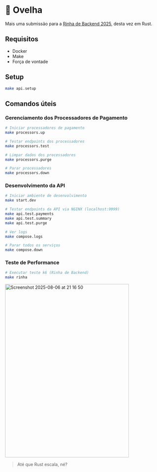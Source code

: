 # 🐑 Ovelha

Mais uma submissão para a [Rinha de Backend 2025](https://github.com/zanfranceschi/rinha-de-backend-2025), desta vez em Rust.

## Requisitos

- Docker
- Make
- Força de vontade

## Setup

```bash
make api.setup
```

## Comandos úteis

### Gerenciamento dos Processadores de Pagamento

```bash
# Iniciar processadores de pagamento
make processors.up

# Testar endpoints dos processadores
make processors.test

# Limpar dados dos processadores
make processors.purge

# Parar processadores
make processors.down
```

### Desenvolvimento da API

```bash
# Iniciar ambiente de desenvolvimento
make start.dev

# Testar endpoints da API via NGINX (localhost:9999)
make api.test.payments
make api.test.summary
make api.test.purge

# Ver logs
make compose.logs

# Parar todos os serviços
make compose.down
```

### Teste de Performance

```bash
# Executar teste k6 (Rinha de Backend)
make rinha
```

<img width="402" height="563" alt="Screenshot 2025-08-06 at 21 16 50" src="https://github.com/user-attachments/assets/5894bd04-c8a2-419e-ab5a-8efc3de529fc" />


> Até que Rust escala, né?